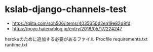 # kslab-django-channels-test

- https://qiita.com/soh506/items/4035650d2ea19e82d8fd  
- https://poyo.hatenablog.jp/entry/2018/05/17/224247  

herokuのために追加する必要があるファイル
Procfile
requirements.txt
runtime.txt